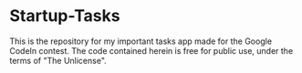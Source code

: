 # Startup-Tasks
This is the repository for my important tasks app made for the Google CodeIn contest. The code contained herein is free for public use, under the terms of "The Unlicense".
